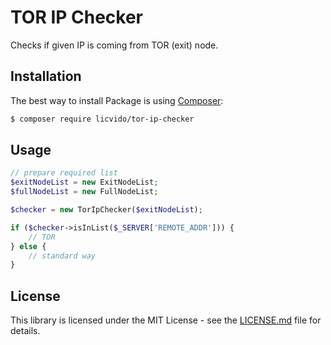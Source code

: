 # TOR IP Checker

Checks if given IP is coming from TOR (exit) node.



## Installation

The best way to install Package is using  [Composer](http://getcomposer.org/):

```sh
$ composer require licvido/tor-ip-checker
```



## Usage

```php
// prepare required list
$exitNodeList = new ExitNodeList;
$fullNodeList = new FullNodeList;

$checker = new TorIpChecker($exitNodeList);

if ($checker->isInList($_SERVER['REMOTE_ADDR'])) {
	// TOR
} else {
	// standard way
}
```



## License

This library is licensed under the MIT License - see the [LICENSE.md](LICENSE.md) file for details.

